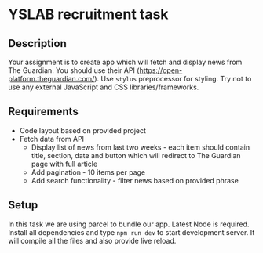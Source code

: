 # YSLAB recruitment task

## Description

Your assignment is to create app which will fetch and display news from The Guardian. You should use their API (https://open-platform.theguardian.com/).
Use `stylus` preprocessor for styling. Try not to use any external JavaScript and CSS libraries/frameworks.

## Requirements

- Code layout based on provided project
- Fetch data from API
  - Display list of news from last two weeks - each item should contain title, section, date and button which will redirect to The Guardian page with full article
  - Add pagination - 10 items per page
  - Add search functionality - filter news based on provided phrase

## Setup

In this task we are using parcel to bundle our app.
Latest Node is required.
Install all dependencies and type `npm run dev` to start development server. It will compile all the files and also provide live reload.
